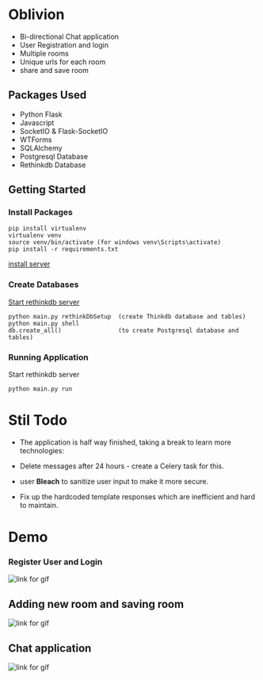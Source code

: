 # Oblivion

* Bi-directional Chat application
* User Registration and login
* Multiple rooms
* Unique urls for each room
* share and save room


## Packages Used

* Python Flask
* Javascript
* SocketIO & Flask-SocketIO
* WTForms
* SQLAlchemy
* Postgresql Database
* Rethinkdb Database


## Getting Started

### Install Packages
```
pip install virtualenv
virtualenv venv
source venv/bin/activate (for windows venv\Scripts\activate)
pip install -r requirements.txt
```
[install server](https://www.rethinkdb.com/docs/quickstart/)


### Create Databases

[Start rethinkdb server](https://www.rethinkdb.com/docs/quickstart/)
```
python main.py rethinkDbSetup  (create Thinkdb database and tables)
python main.py shell
db.create_all()                (to create Postgresql database and tables)
```

### Running Application

Start rethinkdb server

```
python main.py run

```

# Stil Todo
* The application is half way finished, taking a break to learn more technologies:

* Delete messages after 24 hours - create a Celery task for this. 
* user __Bleach__ to sanitize  user input to make it more secure. 
* Fix up the hardcoded template responses which are inefficient and hard to maintain. 

# Demo

### Register User and Login
![link for gif]( https://github.com/ObsidianRock/Oblivion-Chat/blob/master/video/register_1.gif "Register and Login")


## Adding new room and saving room
![link for gif](https://github.com/ObsidianRock/Oblivion-Chat/blob/master/video/add%20and%20save%20room.gif "New and Save room")


## Chat application
![link for gif](https://github.com/ObsidianRock/Oblivion-Chat/blob/master/video/chat_22.gif "Chat Application")
